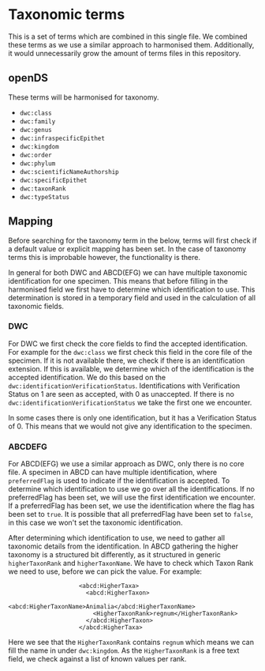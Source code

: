 # Taxonomic terms

This is a set of terms which are combined in this single file.
We combined these terms as we use a similar approach to harmonised them.
Additionally, it would unnecessarily grow the amount of terms files in this repository.

## openDS
These terms will be harmonised for taxonomy.
- `dwc:class`
- `dwc:family`
- `dwc:genus`
- `dwc:infraspecificEpithet`
- `dwc:kingdom`
- `dwc:order`
- `dwc:phylum`
- `dwc:scientificNameAuthorship`
- `dwc:specificEpithet`
- `dwc:taxonRank`
- `dwc:typeStatus`

## Mapping
Before searching for the taxonomy term in the below, terms will first check if a default value or explicit mapping has been set.
In the case of taxonomy terms this is improbable however, the functionality is there.

In general for both DWC and ABCD(EFG) we can have multiple taxonomic identification for one specimen.
This means that before filling in the harmonised field we first have to determine which identification to use.
This determination is stored in a temporary field and used in the calculation of all taxonomic fields.

### DWC
For DWC we first check the core fields to find the accepted identification.
For example for the `dwc:class` we first check this field in the core file of the specimen.
If it is not available there, we check if there is an identification extension.
If this is available, we determine which of the identification is the accepted identification.
We do this based on the `dwc:identificationVerificationStatus`.
Identifications with Verification Status on 1 are seen as accepted, with 0 as unaccepted.
If there is no `dwc:identificationVerificationStatus` we take the first one we encounter.

In some cases there is only one identification, but it has a Verification Status of 0.
This means that we would not give any identification to the specimen.

### ABCDEFG
For ABCD(EFG) we use a similar approach as DWC, only there is no core file.
A specimen in ABCD can have multiple identification, where `preferredFlag` is used to indicate if the identification is accepted.
To determine which identification to use we go over all the identifications.
If no preferredFlag has been set, we will use the first identification we encounter.
If a preferredFlag has been set, we use the identification where the flag has been set to `true`.
It is possible that all preferredFlag have been set to `false`, in this case we won't set the taxonomic identification.

After determining which identification to use, we need to gather all taxonomic details from the identification.
In ABCD gathering the higher taxonomy is a structured bit differently, as it structured in generic `higherTaxonRank` and `higherTaxonName`.
We have to check which Taxon Rank we need to use, before we can pick the value.
For example: 
```
                    <abcd:HigherTaxa>
                      <abcd:HigherTaxon>
                        <abcd:HigherTaxonName>Animalia</abcd:HigherTaxonName>
                        <HigherTaxonRank>regnum</HigherTaxonRank>
                      </abcd:HigherTaxon>
                    </abcd:HigherTaxa>
```
Here we see that the `HigherTaxonRank` contains `regnum` which means we can fill the name in under `dwc:kingdom`.
As the `HigherTaxonRank` is a free text field, we check against a list of known values per rank.